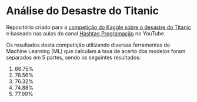 # Análise do Desastre do Titanic

Repositório criado para a [competição do Kaggle sobre o desastre do Titanic](https://www.kaggle.com/competitions/titanic) e baseado nas aulas do canal [Hashtag Programação](https://www.youtube.com/@HashtagProgramacao) no YouTube.

Os resultados desta competição utilizando diversas ferramentas de Machine Learning (ML) que calculam a taxa de acerto dos modelos foram separados em 5 partes, sendo os seguintes resultados:
1. 66.75%
2. 76.56%
3. 76.32%
4. 74.88%
5. 77.99%

